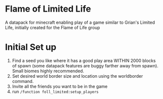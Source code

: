 # Flame of Limited Life
A datapack for minecraft enabling play of a game similar to Grian's Limited Life, initially created for the Flame of Life group

# Initial Set up

1. Find a seed you like where it has a good play area WITHIN 2000 blocks of spawn (some datapack features are buggy farther away from spawn). Small biomes highly recommended.
2. Set desired world border size and location using the worldborder command.
3. Invite all the friends you want to be in the game
4. run ```/function foll_limited:setup_players```
